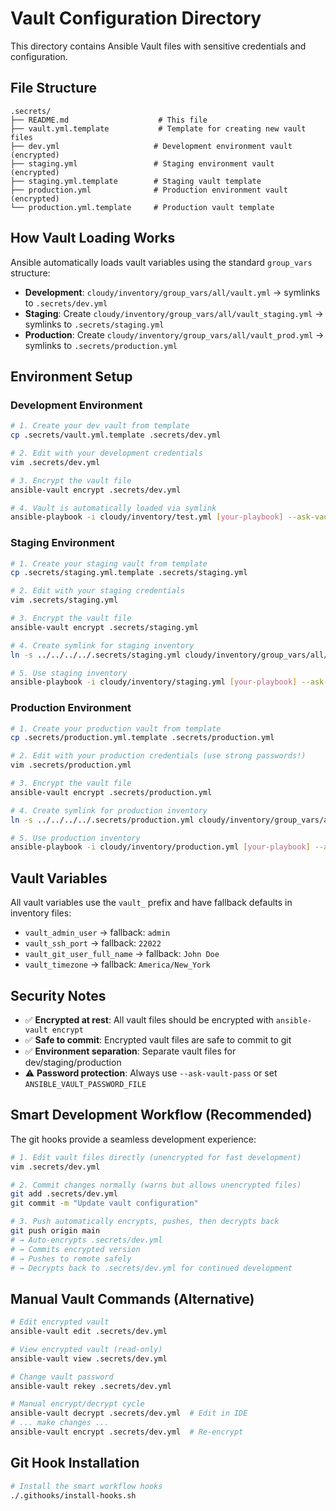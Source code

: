 # Vault Configuration Directory

This directory contains Ansible Vault files with sensitive credentials and configuration.

## File Structure

```
.secrets/
├── README.md                    # This file
├── vault.yml.template           # Template for creating new vault files
├── dev.yml                     # Development environment vault (encrypted)
├── staging.yml                 # Staging environment vault (encrypted)
├── staging.yml.template        # Staging vault template
├── production.yml              # Production environment vault (encrypted)
└── production.yml.template     # Production vault template
```

## How Vault Loading Works

Ansible automatically loads vault variables using the standard `group_vars` structure:

- **Development**: `cloudy/inventory/group_vars/all/vault.yml` → symlinks to `.secrets/dev.yml`
- **Staging**: Create `cloudy/inventory/group_vars/all/vault_staging.yml` → symlinks to `.secrets/staging.yml`
- **Production**: Create `cloudy/inventory/group_vars/all/vault_prod.yml` → symlinks to `.secrets/production.yml`

## Environment Setup

### Development Environment
```bash
# 1. Create your dev vault from template
cp .secrets/vault.yml.template .secrets/dev.yml

# 2. Edit with your development credentials
vim .secrets/dev.yml

# 3. Encrypt the vault file
ansible-vault encrypt .secrets/dev.yml

# 4. Vault is automatically loaded via symlink
ansible-playbook -i cloudy/inventory/test.yml [your-playbook] --ask-vault-pass
```

### Staging Environment
```bash
# 1. Create your staging vault from template
cp .secrets/staging.yml.template .secrets/staging.yml

# 2. Edit with your staging credentials
vim .secrets/staging.yml

# 3. Encrypt the vault file
ansible-vault encrypt .secrets/staging.yml

# 4. Create symlink for staging inventory
ln -s ../../../../.secrets/staging.yml cloudy/inventory/group_vars/all/vault_staging.yml

# 5. Use staging inventory
ansible-playbook -i cloudy/inventory/staging.yml [your-playbook] --ask-vault-pass
```

### Production Environment
```bash
# 1. Create your production vault from template
cp .secrets/production.yml.template .secrets/production.yml

# 2. Edit with your production credentials (use strong passwords!)
vim .secrets/production.yml

# 3. Encrypt the vault file
ansible-vault encrypt .secrets/production.yml

# 4. Create symlink for production inventory
ln -s ../../../../.secrets/production.yml cloudy/inventory/group_vars/all/vault_prod.yml

# 5. Use production inventory
ansible-playbook -i cloudy/inventory/production.yml [your-playbook] --ask-vault-pass
```

## Vault Variables

All vault variables use the `vault_` prefix and have fallback defaults in inventory files:

- `vault_admin_user` → fallback: `admin`
- `vault_ssh_port` → fallback: `22022`
- `vault_git_user_full_name` → fallback: `John Doe`
- `vault_timezone` → fallback: `America/New_York`

## Security Notes

- ✅ **Encrypted at rest**: All vault files should be encrypted with `ansible-vault encrypt`
- ✅ **Safe to commit**: Encrypted vault files are safe to commit to git
- ✅ **Environment separation**: Separate vault files for dev/staging/production
- ⚠️ **Password protection**: Always use `--ask-vault-pass` or set `ANSIBLE_VAULT_PASSWORD_FILE`

## Smart Development Workflow (Recommended)

The git hooks provide a seamless development experience:

```bash
# 1. Edit vault files directly (unencrypted for fast development)
vim .secrets/dev.yml

# 2. Commit changes normally (warns but allows unencrypted files)
git add .secrets/dev.yml
git commit -m "Update vault configuration"

# 3. Push automatically encrypts, pushes, then decrypts back
git push origin main
# → Auto-encrypts .secrets/dev.yml
# → Commits encrypted version  
# → Pushes to remote safely
# → Decrypts back to .secrets/dev.yml for continued development
```

## Manual Vault Commands (Alternative)

```bash
# Edit encrypted vault
ansible-vault edit .secrets/dev.yml

# View encrypted vault (read-only)
ansible-vault view .secrets/dev.yml

# Change vault password
ansible-vault rekey .secrets/dev.yml

# Manual encrypt/decrypt cycle
ansible-vault decrypt .secrets/dev.yml  # Edit in IDE
# ... make changes ...
ansible-vault encrypt .secrets/dev.yml  # Re-encrypt
```

## Git Hook Installation

```bash
# Install the smart workflow hooks
./.githooks/install-hooks.sh
```